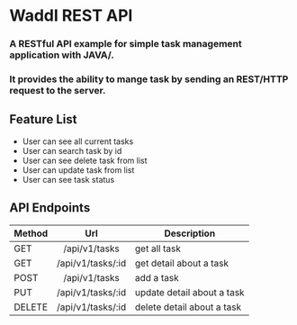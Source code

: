 # Waddl REST API 

### A RESTful API example for simple task management application with JAVA/. 
### It provides the ability to mange task by sending an REST/HTTP request to the server.

## Feature List
* User can see all current tasks
* User can search task by id
* User can see delete task from list
* User can update task from list
* User can see task status


## API Endpoints
| Method | Url | Description |
|--------|:-----:| ----------|
| GET    | /api/v1/tasks     | get all task|
| GET    | /api/v1/tasks/:id | get detail about a task|
| POST   | /api/v1/tasks     | add a task|
| PUT    | /api/v1/tasks/:id | update detail about a task|
| DELETE | /api/v1/tasks/:id | delete detail about a task|




